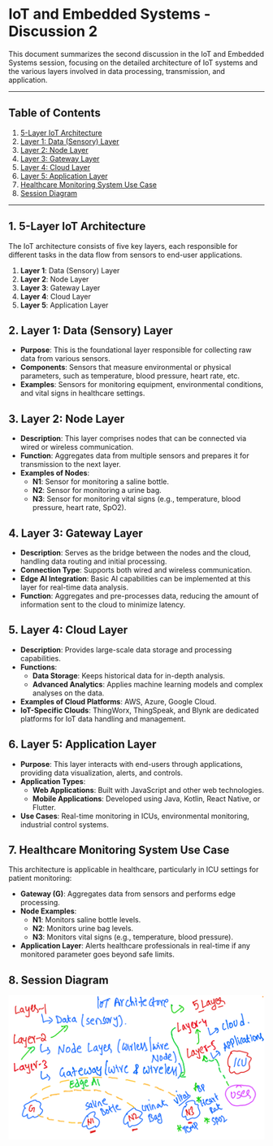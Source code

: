 # IoT and Embedded Systems - Discussion 2

This document summarizes the second discussion in the IoT and Embedded Systems session, focusing on the detailed architecture of IoT systems and the various layers involved in data processing, transmission, and application.

---

## Table of Contents
1. [5-Layer IoT Architecture](#5-layer-iot-architecture)
2. [Layer 1: Data (Sensory) Layer](#layer-1-data-sensory-layer)
3. [Layer 2: Node Layer](#layer-2-node-layer)
4. [Layer 3: Gateway Layer](#layer-3-gateway-layer)
5. [Layer 4: Cloud Layer](#layer-4-cloud-layer)
6. [Layer 5: Application Layer](#layer-5-application-layer)
7. [Healthcare Monitoring System Use Case](#healthcare-monitoring-system-use-case)
8. [Session Diagram](#session-diagram)

---

## 1. 5-Layer IoT Architecture

The IoT architecture consists of five key layers, each responsible for different tasks in the data flow from sensors to end-user applications.

1. **Layer 1**: Data (Sensory) Layer
2. **Layer 2**: Node Layer
3. **Layer 3**: Gateway Layer
4. **Layer 4**: Cloud Layer
5. **Layer 5**: Application Layer

## 2. Layer 1: Data (Sensory) Layer
   - **Purpose**: This is the foundational layer responsible for collecting raw data from various sensors.
   - **Components**: Sensors that measure environmental or physical parameters, such as temperature, blood pressure, heart rate, etc.
   - **Examples**: Sensors for monitoring equipment, environmental conditions, and vital signs in healthcare settings.

## 3. Layer 2: Node Layer
   - **Description**: This layer comprises nodes that can be connected via wired or wireless communication.
   - **Function**: Aggregates data from multiple sensors and prepares it for transmission to the next layer.
   - **Examples of Nodes**:
     - **N1**: Sensor for monitoring a saline bottle.
     - **N2**: Sensor for monitoring a urine bag.
     - **N3**: Sensor for monitoring vital signs (e.g., temperature, blood pressure, heart rate, SpO2).

## 4. Layer 3: Gateway Layer
   - **Description**: Serves as the bridge between the nodes and the cloud, handling data routing and initial processing.
   - **Connection Type**: Supports both wired and wireless communication.
   - **Edge AI Integration**: Basic AI capabilities can be implemented at this layer for real-time data analysis.
   - **Function**: Aggregates and pre-processes data, reducing the amount of information sent to the cloud to minimize latency.

## 5. Layer 4: Cloud Layer
   - **Description**: Provides large-scale data storage and processing capabilities.
   - **Functions**:
     - **Data Storage**: Keeps historical data for in-depth analysis.
     - **Advanced Analytics**: Applies machine learning models and complex analyses on the data.
   - **Examples of Cloud Platforms**: AWS, Azure, Google Cloud.
   - **IoT-Specific Clouds**: ThingWorx, ThingSpeak, and Blynk are dedicated platforms for IoT data handling and management.

## 6. Layer 5: Application Layer
   - **Purpose**: This layer interacts with end-users through applications, providing data visualization, alerts, and controls.
   - **Application Types**:
     - **Web Applications**: Built with JavaScript and other web technologies.
     - **Mobile Applications**: Developed using Java, Kotlin, React Native, or Flutter.
   - **Use Cases**: Real-time monitoring in ICUs, environmental monitoring, industrial control systems.

## 7. Healthcare Monitoring System Use Case

This architecture is applicable in healthcare, particularly in ICU settings for patient monitoring:
   - **Gateway (G)**: Aggregates data from sensors and performs edge processing.
   - **Node Examples**:
     - **N1**: Monitors saline bottle levels.
     - **N2**: Monitors urine bag levels.
     - **N3**: Monitors vital signs (e.g., temperature, blood pressure).
   - **Application Layer**: Alerts healthcare professionals in real-time if any monitored parameter goes beyond safe limits.

## 8. Session Diagram

![Discussion-2 Diagram](discussion-2.png)
